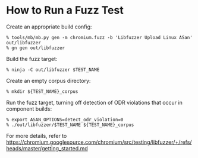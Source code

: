 # How to Run a Fuzz Test

Create an appropriate build config:

```shell
% tools/mb/mb.py gen -m chromium.fuzz -b 'Libfuzzer Upload Linux ASan' out/libfuzzer
% gn gen out/libfuzzer
```

Build the fuzz target:

```shell
% ninja -C out/libfuzzer $TEST_NAME
```

Create an empty corpus directory:

```shell
% mkdir ${TEST_NAME}_corpus
```

Run the fuzz target, turning off detection of ODR violations that occur in
component builds:

```shell
% export ASAN_OPTIONS=detect_odr_violation=0
% ./out/libfuzzer/$TEST_NAME ${TEST_NAME}_corpus
```

For more details, refer to https://chromium.googlesource.com/chromium/src/testing/libfuzzer/+/refs/heads/master/getting_started.md
